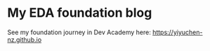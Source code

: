 # My EDA foundation blog

See my foundation journey in Dev Academy here: https://yiyuchen-nz.github.io